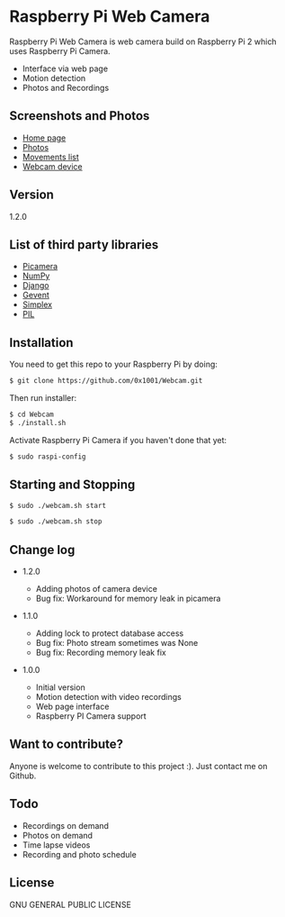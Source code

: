 # Raspberry Pi Web Camera

Raspberry Pi Web Camera is web camera build on Raspberry Pi 2 which uses Raspberry Pi Camera.

  - Interface via web page
  - Motion detection
  - Photos and Recordings

## Screenshots and Photos
- [Home page]
- [Photos]
- [Movements list]
- [Webcam device]

## Version
1.2.0

## List of third party libraries
- [Picamera]
- [NumPy]
- [Django]
- [Gevent]
- [Simplex]
- [PIL]

## Installation

You need to get this repo to your Raspberry Pi by doing:
```sh
$ git clone https://github.com/0x1001/Webcam.git
```
Then run installer:
```sh
$ cd Webcam
$ ./install.sh
```
Activate Raspberry Pi Camera if you haven't done that yet:
```sh
$ sudo raspi-config
```

## Starting and Stopping

```sh
$ sudo ./webcam.sh start
```

```sh
$ sudo ./webcam.sh stop
```

## Change log
- 1.2.0
    - Adding photos of camera device
    - Bug fix: Workaround for memory leak in picamera

- 1.1.0
    - Adding lock to protect database access
    - Bug fix: Photo stream sometimes was None
    - Bug fix: Recording memory leak fix

- 1.0.0
    - Initial version
    - Motion detection with video recordings
    - Web page interface
    - Raspberry PI Camera support

## Want to contribute?

Anyone is welcome to contribute to this project :).
Just contact me on Github.

## Todo

 - Recordings on demand
 - Photos on demand
 - Time lapse videos
 - Recording and photo schedule

## License

GNU GENERAL PUBLIC LICENSE

[Home page]:https://raw.githubusercontent.com/0x1001/Webcam/master/screenshots/home.png
[Photos]:https://raw.githubusercontent.com/0x1001/Webcam/master/screenshots/photos.png
[Movements list]:https://raw.githubusercontent.com/0x1001/Webcam/master/screenshots/movements.png
[Webcam device]:https://raw.githubusercontent.com/0x1001/Webcam/master/screenshots/IMG_20150426_144456.jpg

[Picamera]:http://picamera.readthedocs.org/
[NumPy]:http://www.numpy.org/
[Django]:https://www.djangoproject.com/
[Gevent]:http://gevent.org/
[Simplex]:https://bootswatch.com/simplex/
[PIL]:http://www.pythonware.com/products/pil/

